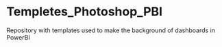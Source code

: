 # Templetes_Photoshop_PBI
Repository with templates used to make the background of dashboards in PowerBI
